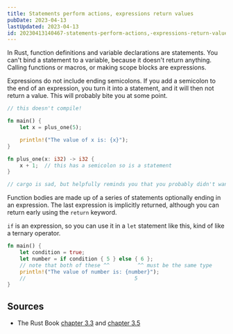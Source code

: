 ```yaml
---
title: Statements perform actions, expressions return values
pubDate: 2023-04-13
lastUpdated: 2023-04-13
id: 20230413140467-statements-perform-actions,-expressions-return-values
---
```


In Rust, function definitions and variable declarations are statements. You can't bind a statement to a variable, because it doesn't return anything. Calling functions or macros, or making scope blocks are expressions.

Expressions do not include ending semicolons. If you add a semicolon to the end of an expression, you turn it into a statement, and it will then not return a value. This will probably bite you at some point.

```rust
// this doesn't compile!

fn main() {
    let x = plus_one(5);

    println!("The value of x is: {x}");
}

fn plus_one(x: i32) -> i32 {
    x + 1;  // this has a semicolon so is a statement
}

// cargo is sad, but helpfully reminds you that you probably didn't want to include that semicolon
```

Function bodies are made up of a series of statements optionally ending in an expression. The last expression is implicitly returned, although you can return early using the `return` keyword.

`if` is an expression, so you can use it in a `let` statement like this, kind of like a ternary operator.

```rust
fn main() {
    let condition = true;
    let number = if condition { 5 } else { 6 };
    // note that both of these ^^         ^^ must be the same type
    println!("The value of number is: {number}");
    //                                   5
}
```

## Sources

- The Rust Book [chapter 3.3](https://rust-book.cs.brown.edu/ch03-03-how-functions-work.html#statements-and-expressions) and [chapter 3.5](https://rust-book.cs.brown.edu/ch03-05-control-flow.html#if-expressions)
